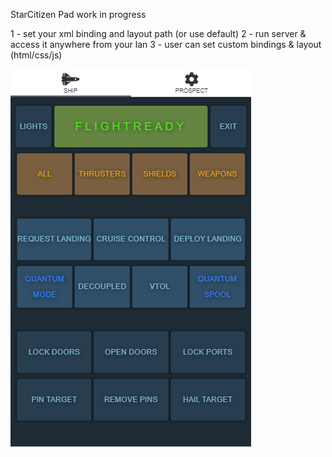 StarCitizen Pad
work in progress

1 - set your xml binding and layout path (or use default)
2 - run server & access it anywhere from your lan
3 - user can set custom bindings & layout (html/css/js)

![alt text](https://raw.githubusercontent.com/tomlrd/SCPad/main/screenshots/screen1.png)
